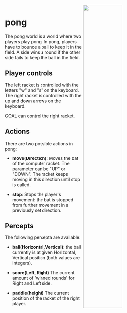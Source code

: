 <img align="right" src="pong.png" width="50%"/>

# pong
The pong world is a world where two players play pong. In pong, players have to bounce a ball to keep it in the field. A side wins a round if the other side fails to keep the ball in the field.

## Player controls
The left racket is controlled with the letters "w" and "s" on the keyboard. The right racket is controlled with the up and down arrows on the keyboard. 

GOAL can control the right racket.

## Actions
There are two possible actions in pong:

* **move(Direction)**: Moves the bat of the computer racket. The parameter can be "UP" or "DOWN". The racket keeps moving in this direction until stop is called.

* **stop**: Stops the player's movement: the bat is stopped from further movement in a previously set direction.

## Percepts
The following percepta are available:
* **ball(Horizontal,Vertical)**: the ball currently is at given Horizontal, Vertical position (both values are integers).

* **score(Left, Right)** The current amount of 'winned rounds' for Right and Left side. 

* **paddle(height)** The current position of the racket of the right player.
